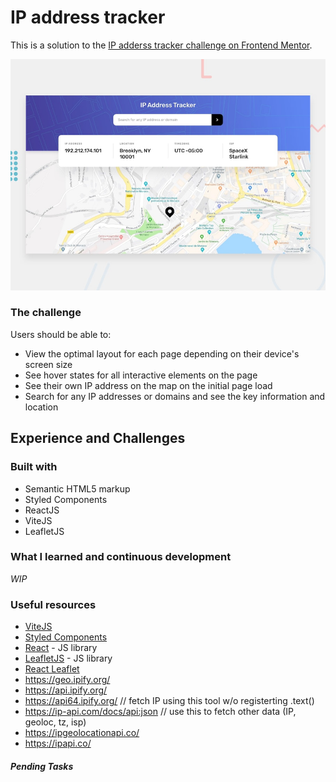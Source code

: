# IP address tracker

This is a solution to the [IP adderss tracker challenge on Frontend Mentor](https://www.frontendmentor.io/challenges/ip-address-tracker-I8-0yYAH0).

![Design preview for the Job listings with filtering coding challenge](./design/desktop-preview.jpg)

### The challenge

Users should be able to:

- View the optimal layout for each page depending on their device's screen size
- See hover states for all interactive elements on the page
- See their own IP address on the map on the initial page load
- Search for any IP addresses or domains and see the key information and location

## Experience and Challenges

### Built with

- Semantic HTML5 markup
- Styled Components
- ReactJS
- ViteJS
- LeafletJS

### What I learned and continuous development

_WIP_



### Useful resources

- [ViteJS](https://vitejs.dev)
- [Styled Components](https://styled-components.com/)
- [React](https://reactjs.org/) - JS library
- [LeafletJS](https://leafletjs.com) - JS library
- [React Leaflet](https://react-leaflet.js.org/)
- https://geo.ipify.org/
- https://api.ipify.org/
- https://api64.ipify.org/ // fetch IP using this tool w/o registerting .text()
- https://ip-api.com/docs/api:json // use this to fetch other data (IP, geoloc, tz, isp)
- https://ipgeolocationapi.co/
- https://ipapi.co/

##### Pending Tasks


